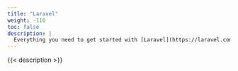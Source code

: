 ```yaml
---
title: "Laravel"
weight: -110
toc: false
description: |
  Everything you need to get started with [Laravel](https://laravel.com/) on Platform.sh.
---
```


{{< description >}}
